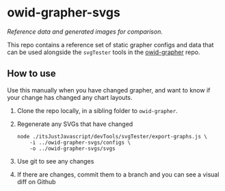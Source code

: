 # owid-grapher-svgs

_Reference data and generated images for comparison._

This repo contains a reference set of static grapher configs and data that can be used alongside the `svgTester` tools in the [owid-grapher](https://github.com/owid/owid-grapher) repo.

## How to use

Use this manually when you have changed grapher, and want to know if your change has changed any chart layouts.

1. Clone the repo locally, in a sibling folder to `owid-grapher`.
2. Regenerate any SVGs that have changed

    ```
    node ./itsJustJavascript/devTools/svgTester/export-graphs.js \
        -i ../owid-grapher-svgs/configs \
        -o ../owid-grapher-svgs/svgs
    ```

3. Use git to see any changes
4. If there are changes, commit them to a branch and you can see a visual diff on Github
